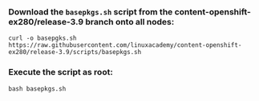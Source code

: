 ### Download the ```basepkgs.sh``` script from the content-openshift-ex280/release-3.9 branch onto all nodes:

```
curl -o basepgks.sh https://raw.githubusercontent.com/linuxacademy/content-openshift-ex280/release-3.9/scripts/basepkgs.sh

```

### Execute the script as root:

```bash basepkgs.sh```
